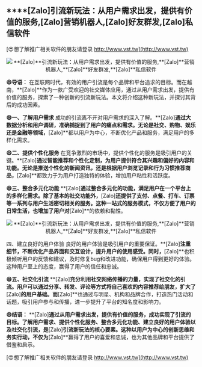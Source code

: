 ## ****[Zalo]**引流新玩法：从用户需求出发，提供有价值的服务,**[Zalo]**营销机器人,**[Zalo]**好友群发,**[Zalo]**私信软件**

[😍想了解推广相关软件的朋友请登录 http://www.vst.tw](http://www.vst.tw)

 <center><img src="https://vst.tw/MP4/tuiguang/png/8.png" alt="**[Zalo]**引流新玩法：从用户需求出发，提供有价值的服务,**[Zalo]**营销机器人,**[Zalo]**好友群发,**[Zalo]**私信软件"></center>

**😄导语：**
在互联网时代，有效的用户引流是每个品牌和平台追求的目标。而在越南，**[Zalo]**作为一款广受欢迎的社交媒体应用，通过从用户需求出发，提供有价值的服务，探索了一种创新的引流新玩法。本文将介绍这种新玩法，并探讨其背后的成功因素。

**😄一、了解用户需求**
成功的引流离不开对用户需求的深入了解。**[Zalo]**通过大数据分析和用户调研，准确捕捉到了用户的痛点和需求。无论是社交、购物、娱乐还是金融等领域，**[Zalo]**都以用户为中心，不断优化产品和服务，满足用户的多样化需求。

**😄二、提供个性化服务**
在竞争激烈的市场中，提供个性化的服务是吸引用户的关键。**[Zalo]**通过智能推荐和个性化定制，为用户提供符合其兴趣和偏好的内容和功能。无论是推送个性化的新闻资讯，还是根据用户浏览记录和行为习惯推荐商品，**[Zalo]**都致力于为用户打造独特的体验，增加用户粘性和活跃度。

**😄三、整合多元化功能**
**[Zalo]**通过整合多元化的功能，满足用户在一个平台上的多样化需求。除了基本的社交功能外，**[Zalo]**还提供了支付、点餐、打车、订票等一系列与用户生活密切相关的服务。这种一站式的服务模式，不仅方便了用户的日常生活，也增加了用户对**[Zalo]**的依赖和黏性。

 <center><img src="https://vst.tw/MP4/tuiguang/png/0.png" alt="**[Zalo]**引流新玩法：从用户需求出发，提供有价值的服务,**[Zalo]**营销机器人,**[Zalo]**好友群发,**[Zalo]**私信软件"></center>

四、建立良好的用户体验
良好的用户体验是吸引用户的重要保证。**[Zalo]**注重细节，不断优化产品界面和交互设计，提升用户的使用感受。同时，**[Zalo]**也积极倾听用户的反馈和建议，及时修复bug和改进功能，确保用户得到更好的体验。这种用户至上的态度，赢得了用户的信任和忠诚。

**😄五、社交化引流**
**[Zalo]**充分利用社交网络传播的力量，实现了社交化的引流。用户可以通过分享、转发、评论等方式将自己喜欢的内容推荐给朋友，扩大了**[Zalo]**的用户基础。而**[Zalo]**也通过与明星、机构和品牌合作，打造热门活动和话题，吸引用户参与和传播，进一步提升了平台的知名度和影响力。

**😄结语：**
**[Zalo]**通过从用户需求出发，提供有价值的服务，成功实现了引流的目标。了解用户需求、提供个性化服务、整合多元化功能、建立良好的用户体验以及社交化引流，是**[Zalo]**引流新玩法的核心要素。这种以用户为中心的创新思维和务实行动，不仅为**[Zalo]**赢得了用户的喜爱和忠诚，也为其他品牌和平台提供了借鉴和启示。

[😍想了解推广相关软件的朋友请登录 http://www.vst.tw](http://www.vst.tw)



